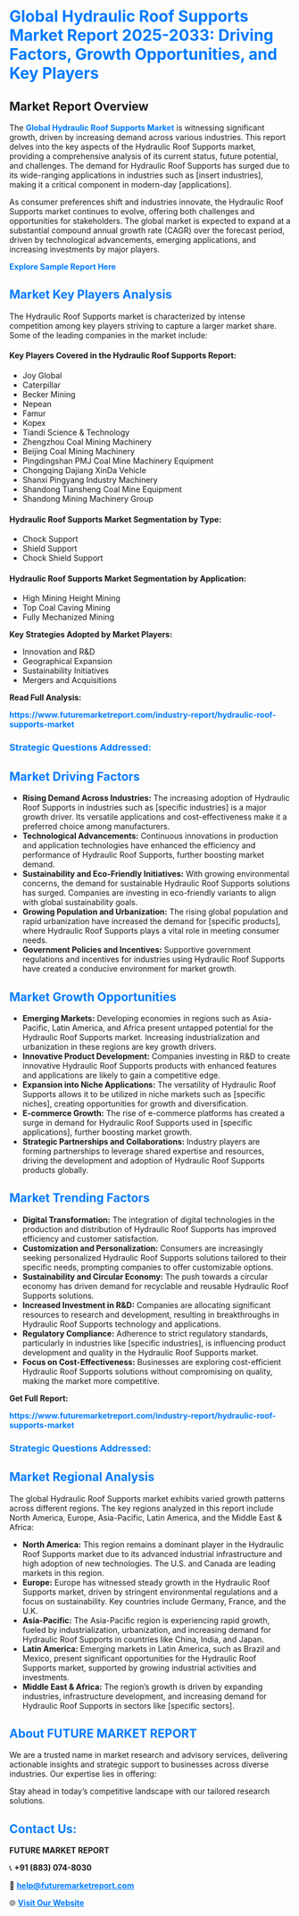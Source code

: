 <h1 style="color: #007BFF;">Global Hydraulic Roof Supports Market Report 2025-2033: Driving Factors, Growth Opportunities, and Key Players</h1>

<section id="overview">
<h2>Market Report Overview</h2>
<p>The <a href="https://www.futuremarketreport.com/industry-report/hydraulic-roof-supports-market" style="color: #007BFF; text-decoration: none;"><strong>Global Hydraulic Roof Supports Market</strong></a> is witnessing significant growth, driven by increasing demand across various industries. This report delves into the key aspects of the Hydraulic Roof Supports market, providing a comprehensive analysis of its current status, future potential, and challenges. The demand for Hydraulic Roof Supports has surged due to its wide-ranging applications in industries such as [insert industries], making it a critical component in modern-day [applications].</p>
<p>As consumer preferences shift and industries innovate, the Hydraulic Roof Supports market continues to evolve, offering both challenges and opportunities for stakeholders. The global market is expected to expand at a substantial compound annual growth rate (CAGR) over the forecast period, driven by technological advancements, emerging applications, and increasing investments by major players.</p>
</section>

<section id="overview">
<p><a href="https://www.futuremarketreport.com/request-sample/reportId=91189" style="color: #007BFF; text-decoration: none;"><strong>Explore Sample Report Here</strong></a></p>
</section>

<section id="key-players">
<h2 style="color: #007BFF;">Market Key Players Analysis</h2>
<p>The Hydraulic Roof Supports market is characterized by intense competition among key players striving to capture a larger market share. Some of the leading companies in the market include:</p>
<h4>Key Players Covered in the Hydraulic Roof Supports Report:</h4>
<ul><li>Joy Global</li><li>Caterpillar</li><li>Becker Mining</li><li>Nepean</li><li>Famur</li><li>Kopex</li><li>Tiandi Science &amp; Technology</li><li>Zhengzhou Coal Mining Machinery</li><li>Beijing Coal Mining Machinery</li><li>Pingdingshan PMJ Coal Mine Machinery Equipment</li><li>Chongqing Dajiang XinDa Vehicle</li><li>Shanxi Pingyang Industry Machinery</li><li>Shandong Tiansheng Coal Mine Equipment</li><li>Shandong Mining Machinery Group</li></ul>
<h4>Hydraulic Roof Supports Market Segmentation by Type:</h4>
<ul><li>Chock Support</li><li>Shield Support</li><li>Chock Shield Support</li></ul>

<h4>Hydraulic Roof Supports Market Segmentation by Application:</h4>
<ul><li>High Mining Height Mining</li><li>Top Coal Caving Mining</li><li>Fully Mechanized Mining</li></ul>
<p><strong>Key Strategies Adopted by Market Players:</strong></p>
<ul>
<li>Innovation and R&D</li>
<li>Geographical Expansion</li>
<li>Sustainability Initiatives</li>
<li>Mergers and Acquisitions</li>
</ul>
</section>

<section>
<p><strong>Read Full Analysis: </strong></p><a href="https://www.futuremarketreport.com/industry-report/hydraulic-roof-supports-market" style="color: #007BFF; text-decoration: none;"><strong>https://www.futuremarketreport.com/industry-report/hydraulic-roof-supports-market</strong></a>
<h3 style="color: #007BFF;">Strategic Questions Addressed:</h3>
</section>

<section id="driving-factors">
<h2 style="color: #007BFF;">Market Driving Factors</h2>
<ul>
<li><strong>Rising Demand Across Industries:</strong> The increasing adoption of Hydraulic Roof Supports in industries such as [specific industries] is a major growth driver. Its versatile applications and cost-effectiveness make it a preferred choice among manufacturers.</li>
<li><strong>Technological Advancements:</strong> Continuous innovations in production and application technologies have enhanced the efficiency and performance of Hydraulic Roof Supports, further boosting market demand.</li>
<li><strong>Sustainability and Eco-Friendly Initiatives:</strong> With growing environmental concerns, the demand for sustainable Hydraulic Roof Supports solutions has surged. Companies are investing in eco-friendly variants to align with global sustainability goals.</li>
<li><strong>Growing Population and Urbanization:</strong> The rising global population and rapid urbanization have increased the demand for [specific products], where Hydraulic Roof Supports plays a vital role in meeting consumer needs.</li>
<li><strong>Government Policies and Incentives:</strong> Supportive government regulations and incentives for industries using Hydraulic Roof Supports have created a conducive environment for market growth.</li>
</ul>
</section>

<section id="growth-opportunities">
<h2 style="color: #007BFF;">Market Growth Opportunities</h2>
<ul>
<li><strong>Emerging Markets:</strong> Developing economies in regions such as Asia-Pacific, Latin America, and Africa present untapped potential for the Hydraulic Roof Supports market. Increasing industrialization and urbanization in these regions are key growth drivers.</li>
<li><strong>Innovative Product Development:</strong> Companies investing in R&D to create innovative Hydraulic Roof Supports products with enhanced features and applications are likely to gain a competitive edge.</li>
<li><strong>Expansion into Niche Applications:</strong> The versatility of Hydraulic Roof Supports allows it to be utilized in niche markets such as [specific niches], creating opportunities for growth and diversification.</li>
<li><strong>E-commerce Growth:</strong> The rise of e-commerce platforms has created a surge in demand for Hydraulic Roof Supports used in [specific applications], further boosting market growth.</li>
<li><strong>Strategic Partnerships and Collaborations:</strong> Industry players are forming partnerships to leverage shared expertise and resources, driving the development and adoption of Hydraulic Roof Supports products globally.</li>
</ul>
</section>

<section id="trending-factors">
<h2 style="color: #007BFF;">Market Trending Factors</h2>
<ul>
<li><strong>Digital Transformation:</strong> The integration of digital technologies in the production and distribution of Hydraulic Roof Supports has improved efficiency and customer satisfaction.</li>
<li><strong>Customization and Personalization:</strong> Consumers are increasingly seeking personalized Hydraulic Roof Supports solutions tailored to their specific needs, prompting companies to offer customizable options.</li>
<li><strong>Sustainability and Circular Economy:</strong> The push towards a circular economy has driven demand for recyclable and reusable Hydraulic Roof Supports solutions.</li>
<li><strong>Increased Investment in R&D:</strong> Companies are allocating significant resources to research and development, resulting in breakthroughs in Hydraulic Roof Supports technology and applications.</li>
<li><strong>Regulatory Compliance:</strong> Adherence to strict regulatory standards, particularly in industries like [specific industries], is influencing product development and quality in the Hydraulic Roof Supports market.</li>
<li><strong>Focus on Cost-Effectiveness:</strong> Businesses are exploring cost-efficient Hydraulic Roof Supports solutions without compromising on quality, making the market more competitive.</li>
</ul>
</section>

<section>
<p><strong>Get Full Report: </strong></p><a href="https://www.futuremarketreport.com/industry-report/hydraulic-roof-supports-market" style="color: #007BFF; text-decoration: none;"><strong>https://www.futuremarketreport.com/industry-report/hydraulic-roof-supports-market</strong></a>
<h3 style="color: #007BFF;">Strategic Questions Addressed:</h3>
</section>


<section id="regional-analysis">
<h2 style="color: #007BFF;">Market Regional Analysis</h2>
<p>The global Hydraulic Roof Supports market exhibits varied growth patterns across different regions. The key regions analyzed in this report include North America, Europe, Asia-Pacific, Latin America, and the Middle East & Africa:</p>
<ul>
<li><strong>North America:</strong> This region remains a dominant player in the Hydraulic Roof Supports market due to its advanced industrial infrastructure and high adoption of new technologies. The U.S. and Canada are leading markets in this region.</li>
<li><strong>Europe:</strong> Europe has witnessed steady growth in the Hydraulic Roof Supports market, driven by stringent environmental regulations and a focus on sustainability. Key countries include Germany, France, and the U.K.</li>
<li><strong>Asia-Pacific:</strong> The Asia-Pacific region is experiencing rapid growth, fueled by industrialization, urbanization, and increasing demand for Hydraulic Roof Supports in countries like China, India, and Japan.</li>
<li><strong>Latin America:</strong> Emerging markets in Latin America, such as Brazil and Mexico, present significant opportunities for the Hydraulic Roof Supports market, supported by growing industrial activities and investments.</li>
<li><strong>Middle East & Africa:</strong> The region’s growth is driven by expanding industries, infrastructure development, and increasing demand for Hydraulic Roof Supports in sectors like [specific sectors].</li>
</ul>
</section>

<footer>
<h2 style="color: #007BFF;">About FUTURE MARKET REPORT</h2>
<p>We are a trusted name in market research and advisory services, delivering actionable insights and strategic support to businesses across diverse industries. Our expertise lies in offering:</p>

<p>Stay ahead in today’s competitive landscape with our tailored research solutions.</p>

<h2 style="color: #007BFF;">Contact Us:</h2>
<p><strong>FUTURE MARKET REPORT</strong></p>
<p>📞 <strong>+91 (883) 074-8030</strong></p>
<p>📧 <strong><a href="mailto:help@futuremarketreport.com" style="color: #007BFF;">help@futuremarketreport.com</a></strong></p>
<p>🌐 <strong><a href="https://www.futuremarketreport.com/" style="color: #007BFF;">Visit Our Website</a></strong></p>
</footer>